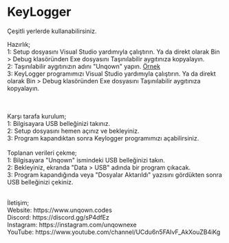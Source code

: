 # KeyLogger
Çeşitli yerlerde kullanabilirsiniz.

Hazırlık;<br>
1: Setup dosyasını Visual Studio yardımıyla çalıştırın. Ya da direkt olarak Bin > Debug klasöründen Exe dosyasını Taşınılabilir aygıtınıza kopyalayın.<br>
2: Taşınılabilir aygıtınızın adını "Unqown" yapın. <a href= "https://media.discordapp.net/attachments/798849910203875388/877897704414535710/unknown.png">Örnek</a><br>
3: KeyLogger programımızı Visual Studio yardımıyla çalıştırın. Ya da direkt olarak Bin > Debug klasöründen Exe dosyasını Taşınılabilir aygıtınıza kopyalayın.<br>

<br><br>
Karşı tarafa kurulum;<br>
1: Bilgisayara USB belleğinizi takınız.<br>
2: Setup dosyasını hemen açınız ve bekleyiniz.<br>
3: Program kapandıktan sonra Keylogger programımızı açabilirsiniz.<br>
<br>
Toplanan verileri çekme;<br>
1: Bilgisayara "Unqown" ismindeki USB belleğinizi takın.<br>
2: Bekleyiniz, ekranda "Data > USB" adında bir program çıkacak.<br>
3: Program kapandığında veya "Dosyalar Aktarıldı" yazısını gördükten sonra USB belleğinizi çekiniz.<br>

<br>
İletişim;<br>
Website: https://www.unqown.codes<br>
Discord: https://discord.gg/sP4dfEz<br>
Instagram: https://instagram.com/unqownexe<br>
YouTube: https://www.youtube.com/channel/UCdu6n5FAIvF_AkXouZB4iKg<br>
